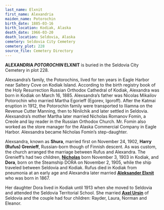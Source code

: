 ```yaml
---
last_name: Elxnit
first_name: Alexandria
maiden_name: Potorochin
birth_date: 1885-03-16
birth_location: Kodiak, Alaska
death_date: 1966-03-20
death_location: Seldovia, Alaska
cemetery: Seldovia City Cemetery
cemetery_plot: 228
source_file: Cemetery Directory
---
```

**ALEXANDRIA *POTOROCHIN* ELXNIT** is buried in the Seldovia City Cemetery in plot 228.  

Alexsandra’s family, the Potorochins, lived for ten years in Eagle
Harbor near Saltery Cove on Kodiak Island. According to the birth
registry book of the Holy Resurrection Russian Orthodox Cathedral of
Kodiak, Alexandra was born in Kodiak on March 16, 1885. Alexsandra’s
father was Nicolas Mikailov Potorochin who married Martha Egorieff
(Egorev, Igoroff). After the Katmai eruption in 1912, the Potorochin
family were transported to Iliamna on the Revenue Cutter Manning, then
to Ninilchik and later settled in Seldovia. Alexsandra’s mother Martha
later married Nicholas Romanov Fomin, a Creole and lay reader in the
Russian Orthodox Church. Mr. Fomin also worked as the store manager for
the Alaska Commercial Company in Eagle Harbor. Alexsandra became
Nicholas Fomin’s step-daughter.

Alexsandra, known as **Shura**, married first on November 24, 1902, **Harry
(Rufus) Grenieff**, Russian-born though of Finnish descent. As was custom,
the church arranged the marriage between Rufus and Alexandra. The
Grenieff’s had two children, [**Nicholas**](./Elxnit_Nick_Grenieff.md) born November 3, 1903 in Kodiak,
and **Dora**, born on the Steamship DORA on November 2, 1905, while the ship
traveled between Seldovia and Kodiak. Rufus died in Kodiak from
pneumonia at an early age and Alexandra later married [**Aleksander Elxnit**](../_families/Elxnit_Family.md) who was born in 1867.

Her daughter Dora lived in Kodiak until 1913 when she moved to Seldovia
and attended the Seldovia Territorial School. She married [**Axel Ursin**](./Ursin_Axel.md) 
of Seldovia and the couple had four children: Rayder, Laura, Norman and Eleanor.



